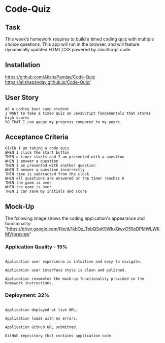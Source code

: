 # Code-Quiz
## Task

This week’s homework requires  to build a timed coding quiz with multiple choice questions. This app will run in the browser, and will feature dynamically updated HTML,CSS powered by JavaScript code.

## Installation
https://github.com/AlishaPanday/Code-Quiz  <br  />
https://alishapanday.github.io/Code-Quiz/



## User Story

```
AS A coding boot camp student
I WANT to take a timed quiz on JavaScript fundamentals that stores high scores
SO THAT I can gauge my progress compared to my peers.
```

## Acceptance Criteria

```
GIVEN I am taking a code quiz
WHEN I click the start button
THEN a timer starts and I am presented with a question
WHEN I answer a question
THEN I am presented with another question
WHEN I answer a question incorrectly
THEN time is subtracted from the clock
WHEN all questions are answered or the timer reaches 0
THEN the game is over
WHEN the game is over
THEN I can save my initials and score
```
## Mock-Up
The following image shows the coding  application's appearance and functionality:
"https://drive.google.com/file/d/1kbOz_TpbQSxK9WkxQwvO59eDPMWLWKMV/preview"


### Application Quality - 15%
```

Application user experience is intuitive and easy to navigate.

Application user interface style is clean and polished.

Application resembles the mock-up functionality provided in the homework instructions.

```

### Deployment: 32%
```

Application deployed at live URL.

Application loads with no errors.

Application GitHub URL submitted.

GitHub repository that contains application code.
```
